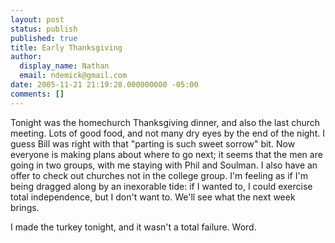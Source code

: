 ```yaml
---
layout: post
status: publish
published: true
title: Early Thanksgiving
author:
  display_name: Nathan
  email: ndemick@gmail.com
date: 2005-11-21 21:19:28.000000000 -05:00
comments: []
---
```

Tonight was the homechurch Thanksgiving dinner, and also the last church meeting. Lots of good food, and not many dry eyes by the end of the night. I guess Bill was right with that "parting is such sweet sorrow" bit. Now everyone is making plans about where to go next; it seems that the men are going in two groups, with me staying with Phil and Soulman. I also have an offer to check out churches not in the college group. I'm feeling as if I'm being dragged along by an inexorable tide: if I wanted to, I could exercise total independence, but I don't want to. We'll see what the next week brings.
<p>I made the turkey tonight, and it wasn't a total failure. Word.